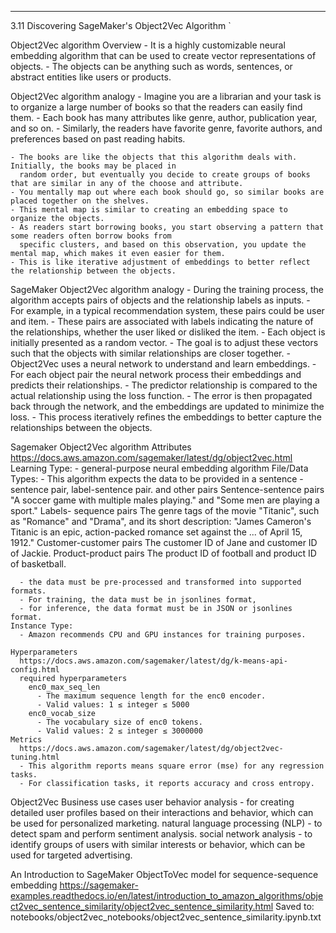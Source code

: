 ------------------------------------------------------
3.11 Discovering SageMaker's Object2Vec Algorithm `


  Object2Vec algorithm Overview
    - It is a highly customizable neural embedding algorithm that can be used to create vector representations of objects.
    - The objects can be anything such as words, sentences, or abstract entities like users or products.

  Object2Vec algorithm analogy
    - Imagine you are a librarian and your task is to organize a large number of books so that the readers
      can easily find them.
    - Each book has many attributes like genre, author, publication year, and so on.
    - Similarly, the readers have favorite genre, favorite authors, and preferences based on past reading habits.

    - The books are like the objects that this algorithm deals with.  Initially, the books may be placed in
      random order, but eventually you decide to create groups of books that are similar in any of the choose and attribute.
    - You mentally map out where each book should go, so similar books are placed together on the shelves.
    - This mental map is similar to creating an embedding space to organize the objects.
    - As readers start borrowing books, you start observing a pattern that some readers often borrow books from
      specific clusters, and based on this observation, you update the mental map, which makes it even easier for them.
    - This is like iterative adjustment of embeddings to better reflect the relationship between the objects.

  SageMaker Object2Vec algorithm analogy
    - During the training process, the algorithm accepts pairs of objects and the relationship labels as inputs.
      - For example, in a typical recommendation system, these pairs could be user and item.
      - These pairs are associated with labels indicating the nature of the relationships, whether the user
        liked or disliked the item.
    - Each object is initially presented as a random vector.
    - The goal is to adjust these vectors such that the objects with similar relationships are closer together.
    - Object2Vec uses a neural network to understand and learn embeddings.
    - For each object pair the neural network process their embeddings and predicts their relationships.
    - The predictor relationship is compared to the actual relationship using the loss function.
    - The error is then propagated back through the network, and the embeddings are updated to minimize the loss.
    - This process iteratively refines the embeddings to better capture the relationships between the objects.


  Sagemaker Object2Vec algorithm Attributes
    https://docs.aws.amazon.com/sagemaker/latest/dg/object2vec.html
    Learning Type:
      - general-purpose neural embedding algorithm
    File/Data Types:
      - This algorithm expects the data to be provided in a sentence -sentence pair, label-sentence pair.
        and other pairs
          Sentence-sentence pairs
	    "A soccer game with multiple males playing." and "Some men are playing a sport."
          Labels- sequence pairs
	    The genre tags of the movie "Titanic", such as "Romance" and "Drama", and its short description:
            "James Cameron's Titanic is an epic, action-packed romance set against the ... of April 15, 1912."
          Customer-customer pairs
            The customer ID of Jane and customer ID of Jackie.
          Product-product pairs
            The product ID of football and product ID of basketball.

      - the data must be pre-processed and transformed into supported formats.
      - For training, the data must be in jsonlines format,
      - for inference, the data format must be in JSON or jsonlines format.
    Instance Type:
      - Amazon recommends CPU and GPU instances for training purposes.

    Hyperparameters
      https://docs.aws.amazon.com/sagemaker/latest/dg/k-means-api-config.html
      required hyperparameters
        enc0_max_seq_len
          - The maximum sequence length for the enc0 encoder.
          - Valid values: 1 ≤ integer ≤ 5000
        enc0_vocab_size
          - The vocabulary size of enc0 tokens.
          - Valid values: 2 ≤ integer ≤ 3000000
    Metrics
      https://docs.aws.amazon.com/sagemaker/latest/dg/object2vec-tuning.html
      - This algorithm reports means square error (mse) for any regression tasks.
      - For classification tasks, it reports accuracy and cross entropy.

  Object2Vec Business use cases
     user behavior analysis
       - for creating detailed user profiles based on their interactions and behavior, which can be used
         for personalized marketing.
     natural language processing (NLP)
        - to detect spam and perform sentiment analysis.
     social network analysis
        - to identify groups of users with similar interests or behavior, which can be used for targeted advertising.



  An Introduction to SageMaker ObjectToVec model for sequence-sequence embedding
    https://sagemaker-examples.readthedocs.io/en/latest/introduction_to_amazon_algorithms/object2vec_sentence_similarity/object2vec_sentence_similarity.html
     Saved to: notebooks/object2vec_notebooks/object2vec_sentence_similarity.ipynb.txt


